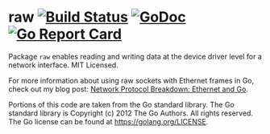 raw [![Build Status](https://travis-ci.org/mdlayher/raw.svg?branch=master)](https://travis-ci.org/mdlayher/raw) [![GoDoc](https://godoc.org/github.com/mdlayher/raw?status.svg)](https://godoc.org/github.com/mdlayher/raw) [![Go Report Card](https://goreportcard.com/badge/github.com/mdlayher/raw)](https://goreportcard.com/report/github.com/mdlayher/raw)
===

Package `raw` enables reading and writing data at the device driver level for
a network interface.  MIT Licensed.

For more information about using raw sockets with Ethernet frames in Go, check
out my blog post: [Network Protocol Breakdown: Ethernet and Go](https://medium.com/@mdlayher/network-protocol-breakdown-ethernet-and-go-de985d726cc1).

Portions of this code are taken from the Go standard library.  The Go
standard library is Copyright (c) 2012 The Go Authors. All rights reserved.
The Go license can be found at https://golang.org/LICENSE.
